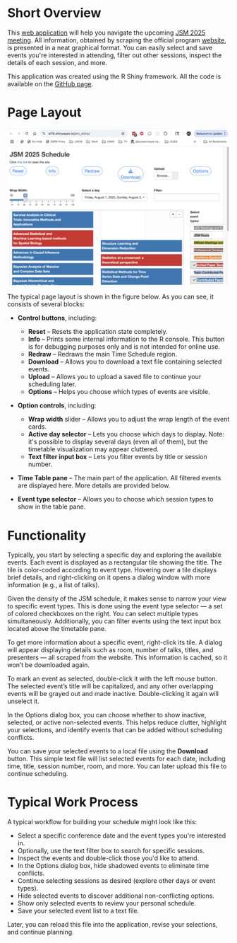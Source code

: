 # Short Overview

This [web application](https://al78.shinyapps.io/jsm_shiny/) will help you navigate the upcoming [JSM 2025 meeting](https://ww2.amstat.org/meetings/jsm/2025/). All information, obtained by scraping the official program [website](https://ww3.aievolution.com/JSMAnnual2025/Events/pubSearchOptions?style=0), is presented in a neat graphical format. You can easily select and save events you're interested in attending, filter out other sessions, inspect the details of each session, and more.

This application was created using the R Shiny framework. All the code is available on the [GitHub page](https://github.com/ALuchinsky/jsm_schedule).

# Page Layout

<p align="center">
<img src="./app_screenshot.png" width = "500"/>
</p>


The typical page layout is shown in the figure below. As you can see, it consists of several blocks:

- **Control buttons**, including:
  - **Reset** – Resets the application state completely.
  - **Info** – Prints some internal information to the R console. This button is for debugging purposes only and is not intended for online use.
  - **Redraw** – Redraws the main Time Schedule region.
  - **Download** – Allows you to download a text file containing selected events.
  - **Upload** – Allows you to upload a saved file to continue your scheduling later.
  - **Options** – Helps you choose which types of events are visible.

- **Option controls**, including:
  - **Wrap width** slider – Allows you to adjust the wrap length of the event cards.
  - **Active day selector** – Lets you choose which days to display. Note: it's possible to display several days (even all of them), but the timetable visualization may appear cluttered.
  - **Text filter input box** – Lets you filter events by title or session number.

- **Time Table pane** – The main part of the application. All filtered events are displayed here. More details are provided below.

- **Event type selector** – Allows you to choose which session types to show in the table pane.

# Functionality

Typically, you start by selecting a specific day and exploring the available events. Each event is displayed as a rectangular tile showing the title. The tile is color-coded according to event type. Hovering over a tile displays brief details, and right-clicking on it opens a dialog window with more information (e.g., a list of talks).

Given the density of the JSM schedule, it makes sense to narrow your view to specific event types. This is done using the event type selector — a set of colored checkboxes on the right. You can select multiple types simultaneously. Additionally, you can filter events using the text input box located above the timetable pane.

To get more information about a specific event, right-click its tile. A dialog will appear displaying details such as room, number of talks, titles, and presenters — all scraped from the website. This information is cached, so it won’t be downloaded again.

To mark an event as selected, double-click it with the left mouse button. The selected event’s title will be capitalized, and any other overlapping events will be grayed out and made inactive. Double-clicking it again will unselect it.

In the Options dialog box, you can choose whether to show inactive, selected, or active non-selected events. This helps reduce clutter, highlight your selections, and identify events that can be added without scheduling conflicts.

You can save your selected events to a local file using the **Download** button. This simple text file will list selected events for each date, including time, title, session number, room, and more. You can later upload this file to continue scheduling.

# Typical Work Process

A typical workflow for building your schedule might look like this:

- Select a specific conference date and the event types you're interested in.
- Optionally, use the text filter box to search for specific sessions.
- Inspect the events and double-click those you'd like to attend.
- In the Options dialog box, hide shadowed events to eliminate time conflicts.
- Continue selecting sessions as desired (explore other days or event types).
- Hide selected events to discover additional non-conflicting options.
- Show only selected events to review your personal schedule.
- Save your selected event list to a text file.

Later, you can reload this file into the application, revise your selections, and continue planning.
